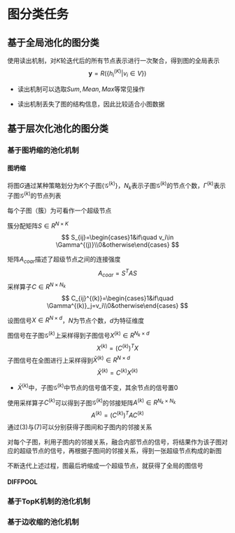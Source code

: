 # 图分类任务

## 基于全局池化的图分类

使用读出机制，对$K$轮迭代后的所有节点表示进行一次聚合，得到图的全局表示
$$
\mathbf{y}=R(\{h_i^{(K)}|v_i \in V\})
$$

* 读出机制可以选取$Sum,Mean,Max$等常见操作

* 读出机制丢失了图的结构信息，因此比较适合小图数据

## 基于层次化池化的图分类

### 基于图坍缩的池化机制

#### 图坍缩

将图$G$通过某种策略划分为$K$个子图$\{\mathcal{G}^{(k)}\}$，$N_k$表示子图$\mathcal{G}^{(k)}$的节点个数，$\Gamma^{(k)}$表示子图$\mathcal{G}^{(k)}$的节点列表

每个子图（簇）为可看作一个超级节点

簇分配矩阵$S \in R^{N\times K}$
$$
S_{ij}=\begin{cases}1&if\quad v_i\in \Gamma^{(j)}\\0&otherwise\end{cases}
$$

矩阵$A_{coar}$描述了超级节点之间的连接强度
$$
A_{coar}=S^TAS
$$
采样算子$C\in R^{N\times N_k}$
$$
C_{ij}^{(k)}=\begin{cases}1&if\quad \Gamma^{(k)}_j=v_i\\0&otherwise\end{cases}
$$

设图信号$X\in R^{N\times d}$，$N$为节点个数，$d$为特征维度

图信号在子图$\mathcal{G}^{(k)}$上采样得到子图信号$X^{(k)}\in R^{N_k\times d}$
$$
X^{(k)}=(C^{(k)})^TX
$$
子图信号在全图进行上采样得到$\bar{X}^{(k)}\in R^{N\times d}$
$$
\bar{X}^{(k)}=C^{(k)}X^{(k)}
$$

* $\bar{X}^{(k)}$中，子图$\mathcal{G}^{(k)}$中节点的信号值不变，其余节点的信号置$0$

使用采样算子$C^{(k)}$可以得到子图$\mathcal{G}^{(k)}$的邻接矩阵$A^{(k)}\in R^{N_k\times N_k}$
$$
A^{(k)}=(C^{(k)})^TAC^{(k)}
$$
通过$(3)$与$(7)$可以分别获得子图间和子图内的邻接关系

对每个子图，利用子图内的邻接关系，融合内部节点的信号，将结果作为该子图对应的超级节点的信号，再根据子图间的邻接关系，得到一张超级节点构成的新图

不断迭代上述过程，图最后坍缩成一个超级节点，就获得了全局的图信号

#### DIFFPOOL



### 基于TopK机制的池化机制



### 基于边收缩的池化机制





